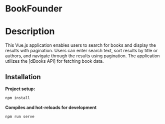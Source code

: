 # BookFounder

# Description
This Vue.js application enables users to search for books and display the results with pagination. Users can enter search text, sort results by title or authors, and navigate through the results using pagination. The application utilizes the [dBooks API] for fetching book data.

## Installation
 **Project setup:**
   ```bash
   npm install
   ```
 **Compiles and hot-reloads for development**
   ```bash
   npm run serve
   ```
